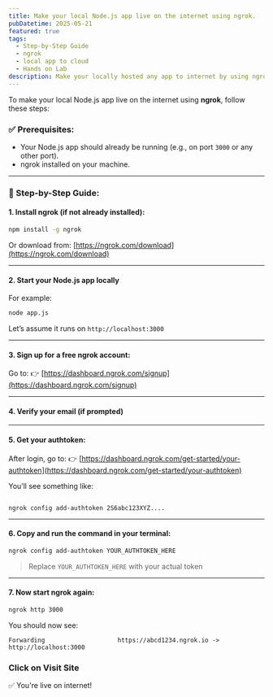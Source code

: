 ```yaml
---
title: Make your local Node.js app live on the internet using ngrok.
pubDatetime: 2025-05-21
featured: true
tags:
  - Step-by-Step Guide
  - ngrok
  - local app to cloud
  - Hands on Lab
description: Make your locally hosted any app to internet by using ngrok
---
```


To make your local Node.js app live on the internet using **ngrok**, follow these steps:

### ✅ Prerequisites:

- Your Node.js app should already be running (e.g., on port `3000` or any other port).
- ngrok installed on your machine.

---

### 🔧 Step-by-Step Guide:

#### 1. **Install ngrok (if not already installed):**

```bash
npm install -g ngrok
```

Or download from: [https://ngrok.com/download](https://ngrok.com/download)

---

#### 2. **Start your Node.js app locally**

For example:

```bash
node app.js
```

Let’s assume it runs on `http://localhost:3000`

---

#### 3. **Sign up for a free ngrok account:**

Go to:
👉 [https://dashboard.ngrok.com/signup](https://dashboard.ngrok.com/signup)

---

#### 4. **Verify your email (if prompted)**

---

#### 5. **Get your authtoken:**

After login, go to:
👉 [https://dashboard.ngrok.com/get-started/your-authtoken](https://dashboard.ngrok.com/get-started/your-authtoken)

You’ll see something like:

```

ngrok config add-authtoken 2S6abc123XYZ....

```

---

#### 6. **Copy and run the command in your terminal:**

```bash
ngrok config add-authtoken YOUR_AUTHTOKEN_HERE
```

> Replace `YOUR_AUTHTOKEN_HERE` with your actual token

---

#### 7. **Now start ngrok again:**

```bash
ngrok http 3000
```

You should now see:

```
Forwarding                    https://abcd1234.ngrok.io -> http://localhost:3000
```

### Click on Visit Site

✅ You're live on internet!
